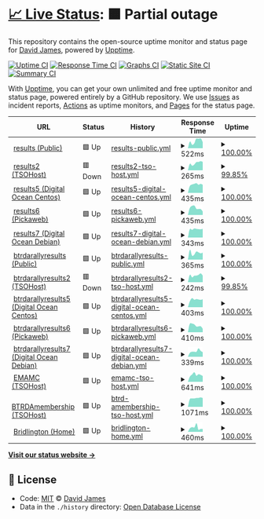 # [📈 Live Status](https://David-A-James.github.io/upptime): <!--live status--> **🟧 Partial outage**

This repository contains the open-source uptime monitor and status page for [David James](https://David-A-James.github.io/upptime), powered by [Upptime](https://github.com/upptime/upptime).

[![Uptime CI](https://github.com/koj-co/upptime/workflows/Uptime%20CI/badge.svg)](https://github.com/koj-co/upptime/actions?query=workflow%3A%22Uptime+CI%22)
[![Response Time CI](https://github.com/koj-co/upptime/workflows/Response%20Time%20CI/badge.svg)](https://github.com/koj-co/upptime/actions?query=workflow%3A%22Response+Time+CI%22)
[![Graphs CI](https://github.com/koj-co/upptime/workflows/Graphs%20CI/badge.svg)](https://github.com/koj-co/upptime/actions?query=workflow%3A%22Graphs+CI%22)
[![Static Site CI](https://github.com/koj-co/upptime/workflows/Static%20Site%20CI/badge.svg)](https://github.com/koj-co/upptime/actions?query=workflow%3A%22Static+Site+CI%22)
[![Summary CI](https://github.com/koj-co/upptime/workflows/Summary%20CI/badge.svg)](https://github.com/koj-co/upptime/actions?query=workflow%3A%22Summary+CI%22)

With [Upptime](https://upptime.js.org), you can get your own unlimited and free uptime monitor and status page, powered entirely by a GitHub repository. We use [Issues](https://github.com/David-A-James/upptime/issues) as incident reports, [Actions](https://github.com/David-A-James/upptime/actions) as uptime monitors, and [Pages](https://David-A-James.github.io/upptime) for the status page.

<!--start: status pages-->
<!-- This summary is generated by Upptime (https://github.com/upptime/upptime) -->
<!-- Do not edit this manually, your changes will be overwritten -->
<!-- prettier-ignore -->
| URL | Status | History | Response Time | Uptime |
| --- | ------ | ------- | ------------- | ------ |
| <img alt="" src="https://favicons.githubusercontent.com/results.djames.org.uk" height="13"> [results (Public)](http://results.djames.org.uk/) | 🟩 Up | [results-public.yml](https://github.com/David-A-James/upptime/commits/HEAD/history/results-public.yml) | <details><summary><img alt="Response time graph" src="./graphs/results-public/response-time-week.png" height="20"> 522ms</summary><br><a href="https://David-A-James.github.io/upptime/history/results-public"><img alt="Response time 480" src="https://img.shields.io/endpoint?url=https%3A%2F%2Fraw.githubusercontent.com%2FDavid-A-James%2Fupptime%2FHEAD%2Fapi%2Fresults-public%2Fresponse-time.json"></a><br><a href="https://David-A-James.github.io/upptime/history/results-public"><img alt="24-hour response time 612" src="https://img.shields.io/endpoint?url=https%3A%2F%2Fraw.githubusercontent.com%2FDavid-A-James%2Fupptime%2FHEAD%2Fapi%2Fresults-public%2Fresponse-time-day.json"></a><br><a href="https://David-A-James.github.io/upptime/history/results-public"><img alt="7-day response time 522" src="https://img.shields.io/endpoint?url=https%3A%2F%2Fraw.githubusercontent.com%2FDavid-A-James%2Fupptime%2FHEAD%2Fapi%2Fresults-public%2Fresponse-time-week.json"></a><br><a href="https://David-A-James.github.io/upptime/history/results-public"><img alt="30-day response time 456" src="https://img.shields.io/endpoint?url=https%3A%2F%2Fraw.githubusercontent.com%2FDavid-A-James%2Fupptime%2FHEAD%2Fapi%2Fresults-public%2Fresponse-time-month.json"></a><br><a href="https://David-A-James.github.io/upptime/history/results-public"><img alt="1-year response time 480" src="https://img.shields.io/endpoint?url=https%3A%2F%2Fraw.githubusercontent.com%2FDavid-A-James%2Fupptime%2FHEAD%2Fapi%2Fresults-public%2Fresponse-time-year.json"></a></details> | <details><summary><a href="https://David-A-James.github.io/upptime/history/results-public">100.00%</a></summary><a href="https://David-A-James.github.io/upptime/history/results-public"><img alt="All-time uptime 99.95%" src="https://img.shields.io/endpoint?url=https%3A%2F%2Fraw.githubusercontent.com%2FDavid-A-James%2Fupptime%2FHEAD%2Fapi%2Fresults-public%2Fuptime.json"></a><br><a href="https://David-A-James.github.io/upptime/history/results-public"><img alt="24-hour uptime 100.00%" src="https://img.shields.io/endpoint?url=https%3A%2F%2Fraw.githubusercontent.com%2FDavid-A-James%2Fupptime%2FHEAD%2Fapi%2Fresults-public%2Fuptime-day.json"></a><br><a href="https://David-A-James.github.io/upptime/history/results-public"><img alt="7-day uptime 100.00%" src="https://img.shields.io/endpoint?url=https%3A%2F%2Fraw.githubusercontent.com%2FDavid-A-James%2Fupptime%2FHEAD%2Fapi%2Fresults-public%2Fuptime-week.json"></a><br><a href="https://David-A-James.github.io/upptime/history/results-public"><img alt="30-day uptime 100.00%" src="https://img.shields.io/endpoint?url=https%3A%2F%2Fraw.githubusercontent.com%2FDavid-A-James%2Fupptime%2FHEAD%2Fapi%2Fresults-public%2Fuptime-month.json"></a><br><a href="https://David-A-James.github.io/upptime/history/results-public"><img alt="1-year uptime 99.95%" src="https://img.shields.io/endpoint?url=https%3A%2F%2Fraw.githubusercontent.com%2FDavid-A-James%2Fupptime%2FHEAD%2Fapi%2Fresults-public%2Fuptime-year.json"></a></details>
| <img alt="" src="https://favicons.githubusercontent.com/results2.djames.org.uk" height="13"> [results2 (TSOHost)](http://results2.djames.org.uk/) | 🟥 Down | [results2-tso-host.yml](https://github.com/David-A-James/upptime/commits/HEAD/history/results2-tso-host.yml) | <details><summary><img alt="Response time graph" src="./graphs/results2-tso-host/response-time-week.png" height="20"> 265ms</summary><br><a href="https://David-A-James.github.io/upptime/history/results2-tso-host"><img alt="Response time 278" src="https://img.shields.io/endpoint?url=https%3A%2F%2Fraw.githubusercontent.com%2FDavid-A-James%2Fupptime%2FHEAD%2Fapi%2Fresults2-tso-host%2Fresponse-time.json"></a><br><a href="https://David-A-James.github.io/upptime/history/results2-tso-host"><img alt="24-hour response time 299" src="https://img.shields.io/endpoint?url=https%3A%2F%2Fraw.githubusercontent.com%2FDavid-A-James%2Fupptime%2FHEAD%2Fapi%2Fresults2-tso-host%2Fresponse-time-day.json"></a><br><a href="https://David-A-James.github.io/upptime/history/results2-tso-host"><img alt="7-day response time 265" src="https://img.shields.io/endpoint?url=https%3A%2F%2Fraw.githubusercontent.com%2FDavid-A-James%2Fupptime%2FHEAD%2Fapi%2Fresults2-tso-host%2Fresponse-time-week.json"></a><br><a href="https://David-A-James.github.io/upptime/history/results2-tso-host"><img alt="30-day response time 264" src="https://img.shields.io/endpoint?url=https%3A%2F%2Fraw.githubusercontent.com%2FDavid-A-James%2Fupptime%2FHEAD%2Fapi%2Fresults2-tso-host%2Fresponse-time-month.json"></a><br><a href="https://David-A-James.github.io/upptime/history/results2-tso-host"><img alt="1-year response time 278" src="https://img.shields.io/endpoint?url=https%3A%2F%2Fraw.githubusercontent.com%2FDavid-A-James%2Fupptime%2FHEAD%2Fapi%2Fresults2-tso-host%2Fresponse-time-year.json"></a></details> | <details><summary><a href="https://David-A-James.github.io/upptime/history/results2-tso-host">99.85%</a></summary><a href="https://David-A-James.github.io/upptime/history/results2-tso-host"><img alt="All-time uptime 99.89%" src="https://img.shields.io/endpoint?url=https%3A%2F%2Fraw.githubusercontent.com%2FDavid-A-James%2Fupptime%2FHEAD%2Fapi%2Fresults2-tso-host%2Fuptime.json"></a><br><a href="https://David-A-James.github.io/upptime/history/results2-tso-host"><img alt="24-hour uptime 98.98%" src="https://img.shields.io/endpoint?url=https%3A%2F%2Fraw.githubusercontent.com%2FDavid-A-James%2Fupptime%2FHEAD%2Fapi%2Fresults2-tso-host%2Fuptime-day.json"></a><br><a href="https://David-A-James.github.io/upptime/history/results2-tso-host"><img alt="7-day uptime 99.85%" src="https://img.shields.io/endpoint?url=https%3A%2F%2Fraw.githubusercontent.com%2FDavid-A-James%2Fupptime%2FHEAD%2Fapi%2Fresults2-tso-host%2Fuptime-week.json"></a><br><a href="https://David-A-James.github.io/upptime/history/results2-tso-host"><img alt="30-day uptime 99.97%" src="https://img.shields.io/endpoint?url=https%3A%2F%2Fraw.githubusercontent.com%2FDavid-A-James%2Fupptime%2FHEAD%2Fapi%2Fresults2-tso-host%2Fuptime-month.json"></a><br><a href="https://David-A-James.github.io/upptime/history/results2-tso-host"><img alt="1-year uptime 99.89%" src="https://img.shields.io/endpoint?url=https%3A%2F%2Fraw.githubusercontent.com%2FDavid-A-James%2Fupptime%2FHEAD%2Fapi%2Fresults2-tso-host%2Fuptime-year.json"></a></details>
| <img alt="" src="https://favicons.githubusercontent.com/results5.djames.org.uk" height="13"> [results5 (Digital Ocean Centos)](https://results5.djames.org.uk/) | 🟩 Up | [results5-digital-ocean-centos.yml](https://github.com/David-A-James/upptime/commits/HEAD/history/results5-digital-ocean-centos.yml) | <details><summary><img alt="Response time graph" src="./graphs/results5-digital-ocean-centos/response-time-week.png" height="20"> 435ms</summary><br><a href="https://David-A-James.github.io/upptime/history/results5-digital-ocean-centos"><img alt="Response time 452" src="https://img.shields.io/endpoint?url=https%3A%2F%2Fraw.githubusercontent.com%2FDavid-A-James%2Fupptime%2FHEAD%2Fapi%2Fresults5-digital-ocean-centos%2Fresponse-time.json"></a><br><a href="https://David-A-James.github.io/upptime/history/results5-digital-ocean-centos"><img alt="24-hour response time 415" src="https://img.shields.io/endpoint?url=https%3A%2F%2Fraw.githubusercontent.com%2FDavid-A-James%2Fupptime%2FHEAD%2Fapi%2Fresults5-digital-ocean-centos%2Fresponse-time-day.json"></a><br><a href="https://David-A-James.github.io/upptime/history/results5-digital-ocean-centos"><img alt="7-day response time 435" src="https://img.shields.io/endpoint?url=https%3A%2F%2Fraw.githubusercontent.com%2FDavid-A-James%2Fupptime%2FHEAD%2Fapi%2Fresults5-digital-ocean-centos%2Fresponse-time-week.json"></a><br><a href="https://David-A-James.github.io/upptime/history/results5-digital-ocean-centos"><img alt="30-day response time 437" src="https://img.shields.io/endpoint?url=https%3A%2F%2Fraw.githubusercontent.com%2FDavid-A-James%2Fupptime%2FHEAD%2Fapi%2Fresults5-digital-ocean-centos%2Fresponse-time-month.json"></a><br><a href="https://David-A-James.github.io/upptime/history/results5-digital-ocean-centos"><img alt="1-year response time 452" src="https://img.shields.io/endpoint?url=https%3A%2F%2Fraw.githubusercontent.com%2FDavid-A-James%2Fupptime%2FHEAD%2Fapi%2Fresults5-digital-ocean-centos%2Fresponse-time-year.json"></a></details> | <details><summary><a href="https://David-A-James.github.io/upptime/history/results5-digital-ocean-centos">100.00%</a></summary><a href="https://David-A-James.github.io/upptime/history/results5-digital-ocean-centos"><img alt="All-time uptime 100.00%" src="https://img.shields.io/endpoint?url=https%3A%2F%2Fraw.githubusercontent.com%2FDavid-A-James%2Fupptime%2FHEAD%2Fapi%2Fresults5-digital-ocean-centos%2Fuptime.json"></a><br><a href="https://David-A-James.github.io/upptime/history/results5-digital-ocean-centos"><img alt="24-hour uptime 100.00%" src="https://img.shields.io/endpoint?url=https%3A%2F%2Fraw.githubusercontent.com%2FDavid-A-James%2Fupptime%2FHEAD%2Fapi%2Fresults5-digital-ocean-centos%2Fuptime-day.json"></a><br><a href="https://David-A-James.github.io/upptime/history/results5-digital-ocean-centos"><img alt="7-day uptime 100.00%" src="https://img.shields.io/endpoint?url=https%3A%2F%2Fraw.githubusercontent.com%2FDavid-A-James%2Fupptime%2FHEAD%2Fapi%2Fresults5-digital-ocean-centos%2Fuptime-week.json"></a><br><a href="https://David-A-James.github.io/upptime/history/results5-digital-ocean-centos"><img alt="30-day uptime 100.00%" src="https://img.shields.io/endpoint?url=https%3A%2F%2Fraw.githubusercontent.com%2FDavid-A-James%2Fupptime%2FHEAD%2Fapi%2Fresults5-digital-ocean-centos%2Fuptime-month.json"></a><br><a href="https://David-A-James.github.io/upptime/history/results5-digital-ocean-centos"><img alt="1-year uptime 100.00%" src="https://img.shields.io/endpoint?url=https%3A%2F%2Fraw.githubusercontent.com%2FDavid-A-James%2Fupptime%2FHEAD%2Fapi%2Fresults5-digital-ocean-centos%2Fuptime-year.json"></a></details>
| <img alt="" src="https://favicons.githubusercontent.com/results6.djames.org.uk" height="13"> [results6 (Pickaweb)](https://results6.djames.org.uk/) | 🟩 Up | [results6-pickaweb.yml](https://github.com/David-A-James/upptime/commits/HEAD/history/results6-pickaweb.yml) | <details><summary><img alt="Response time graph" src="./graphs/results6-pickaweb/response-time-week.png" height="20"> 435ms</summary><br><a href="https://David-A-James.github.io/upptime/history/results6-pickaweb"><img alt="Response time 461" src="https://img.shields.io/endpoint?url=https%3A%2F%2Fraw.githubusercontent.com%2FDavid-A-James%2Fupptime%2FHEAD%2Fapi%2Fresults6-pickaweb%2Fresponse-time.json"></a><br><a href="https://David-A-James.github.io/upptime/history/results6-pickaweb"><img alt="24-hour response time 258" src="https://img.shields.io/endpoint?url=https%3A%2F%2Fraw.githubusercontent.com%2FDavid-A-James%2Fupptime%2FHEAD%2Fapi%2Fresults6-pickaweb%2Fresponse-time-day.json"></a><br><a href="https://David-A-James.github.io/upptime/history/results6-pickaweb"><img alt="7-day response time 435" src="https://img.shields.io/endpoint?url=https%3A%2F%2Fraw.githubusercontent.com%2FDavid-A-James%2Fupptime%2FHEAD%2Fapi%2Fresults6-pickaweb%2Fresponse-time-week.json"></a><br><a href="https://David-A-James.github.io/upptime/history/results6-pickaweb"><img alt="30-day response time 544" src="https://img.shields.io/endpoint?url=https%3A%2F%2Fraw.githubusercontent.com%2FDavid-A-James%2Fupptime%2FHEAD%2Fapi%2Fresults6-pickaweb%2Fresponse-time-month.json"></a><br><a href="https://David-A-James.github.io/upptime/history/results6-pickaweb"><img alt="1-year response time 461" src="https://img.shields.io/endpoint?url=https%3A%2F%2Fraw.githubusercontent.com%2FDavid-A-James%2Fupptime%2FHEAD%2Fapi%2Fresults6-pickaweb%2Fresponse-time-year.json"></a></details> | <details><summary><a href="https://David-A-James.github.io/upptime/history/results6-pickaweb">100.00%</a></summary><a href="https://David-A-James.github.io/upptime/history/results6-pickaweb"><img alt="All-time uptime 99.94%" src="https://img.shields.io/endpoint?url=https%3A%2F%2Fraw.githubusercontent.com%2FDavid-A-James%2Fupptime%2FHEAD%2Fapi%2Fresults6-pickaweb%2Fuptime.json"></a><br><a href="https://David-A-James.github.io/upptime/history/results6-pickaweb"><img alt="24-hour uptime 100.00%" src="https://img.shields.io/endpoint?url=https%3A%2F%2Fraw.githubusercontent.com%2FDavid-A-James%2Fupptime%2FHEAD%2Fapi%2Fresults6-pickaweb%2Fuptime-day.json"></a><br><a href="https://David-A-James.github.io/upptime/history/results6-pickaweb"><img alt="7-day uptime 100.00%" src="https://img.shields.io/endpoint?url=https%3A%2F%2Fraw.githubusercontent.com%2FDavid-A-James%2Fupptime%2FHEAD%2Fapi%2Fresults6-pickaweb%2Fuptime-week.json"></a><br><a href="https://David-A-James.github.io/upptime/history/results6-pickaweb"><img alt="30-day uptime 100.00%" src="https://img.shields.io/endpoint?url=https%3A%2F%2Fraw.githubusercontent.com%2FDavid-A-James%2Fupptime%2FHEAD%2Fapi%2Fresults6-pickaweb%2Fuptime-month.json"></a><br><a href="https://David-A-James.github.io/upptime/history/results6-pickaweb"><img alt="1-year uptime 99.94%" src="https://img.shields.io/endpoint?url=https%3A%2F%2Fraw.githubusercontent.com%2FDavid-A-James%2Fupptime%2FHEAD%2Fapi%2Fresults6-pickaweb%2Fuptime-year.json"></a></details>
| <img alt="" src="https://favicons.githubusercontent.com/results7.djames.org.uk" height="13"> [results7 (Digital Ocean Debian)](https://results7.djames.org.uk/) | 🟩 Up | [results7-digital-ocean-debian.yml](https://github.com/David-A-James/upptime/commits/HEAD/history/results7-digital-ocean-debian.yml) | <details><summary><img alt="Response time graph" src="./graphs/results7-digital-ocean-debian/response-time-week.png" height="20"> 343ms</summary><br><a href="https://David-A-James.github.io/upptime/history/results7-digital-ocean-debian"><img alt="Response time 353" src="https://img.shields.io/endpoint?url=https%3A%2F%2Fraw.githubusercontent.com%2FDavid-A-James%2Fupptime%2FHEAD%2Fapi%2Fresults7-digital-ocean-debian%2Fresponse-time.json"></a><br><a href="https://David-A-James.github.io/upptime/history/results7-digital-ocean-debian"><img alt="24-hour response time 371" src="https://img.shields.io/endpoint?url=https%3A%2F%2Fraw.githubusercontent.com%2FDavid-A-James%2Fupptime%2FHEAD%2Fapi%2Fresults7-digital-ocean-debian%2Fresponse-time-day.json"></a><br><a href="https://David-A-James.github.io/upptime/history/results7-digital-ocean-debian"><img alt="7-day response time 343" src="https://img.shields.io/endpoint?url=https%3A%2F%2Fraw.githubusercontent.com%2FDavid-A-James%2Fupptime%2FHEAD%2Fapi%2Fresults7-digital-ocean-debian%2Fresponse-time-week.json"></a><br><a href="https://David-A-James.github.io/upptime/history/results7-digital-ocean-debian"><img alt="30-day response time 341" src="https://img.shields.io/endpoint?url=https%3A%2F%2Fraw.githubusercontent.com%2FDavid-A-James%2Fupptime%2FHEAD%2Fapi%2Fresults7-digital-ocean-debian%2Fresponse-time-month.json"></a><br><a href="https://David-A-James.github.io/upptime/history/results7-digital-ocean-debian"><img alt="1-year response time 353" src="https://img.shields.io/endpoint?url=https%3A%2F%2Fraw.githubusercontent.com%2FDavid-A-James%2Fupptime%2FHEAD%2Fapi%2Fresults7-digital-ocean-debian%2Fresponse-time-year.json"></a></details> | <details><summary><a href="https://David-A-James.github.io/upptime/history/results7-digital-ocean-debian">100.00%</a></summary><a href="https://David-A-James.github.io/upptime/history/results7-digital-ocean-debian"><img alt="All-time uptime 100.00%" src="https://img.shields.io/endpoint?url=https%3A%2F%2Fraw.githubusercontent.com%2FDavid-A-James%2Fupptime%2FHEAD%2Fapi%2Fresults7-digital-ocean-debian%2Fuptime.json"></a><br><a href="https://David-A-James.github.io/upptime/history/results7-digital-ocean-debian"><img alt="24-hour uptime 100.00%" src="https://img.shields.io/endpoint?url=https%3A%2F%2Fraw.githubusercontent.com%2FDavid-A-James%2Fupptime%2FHEAD%2Fapi%2Fresults7-digital-ocean-debian%2Fuptime-day.json"></a><br><a href="https://David-A-James.github.io/upptime/history/results7-digital-ocean-debian"><img alt="7-day uptime 100.00%" src="https://img.shields.io/endpoint?url=https%3A%2F%2Fraw.githubusercontent.com%2FDavid-A-James%2Fupptime%2FHEAD%2Fapi%2Fresults7-digital-ocean-debian%2Fuptime-week.json"></a><br><a href="https://David-A-James.github.io/upptime/history/results7-digital-ocean-debian"><img alt="30-day uptime 100.00%" src="https://img.shields.io/endpoint?url=https%3A%2F%2Fraw.githubusercontent.com%2FDavid-A-James%2Fupptime%2FHEAD%2Fapi%2Fresults7-digital-ocean-debian%2Fuptime-month.json"></a><br><a href="https://David-A-James.github.io/upptime/history/results7-digital-ocean-debian"><img alt="1-year uptime 100.00%" src="https://img.shields.io/endpoint?url=https%3A%2F%2Fraw.githubusercontent.com%2FDavid-A-James%2Fupptime%2FHEAD%2Fapi%2Fresults7-digital-ocean-debian%2Fuptime-year.json"></a></details>
| <img alt="" src="https://favicons.githubusercontent.com/results.btrdarallyresults.co.uk" height="13"> [btrdarallyresults (Public)](http://results.btrdarallyresults.co.uk/) | 🟩 Up | [btrdarallyresults-public.yml](https://github.com/David-A-James/upptime/commits/HEAD/history/btrdarallyresults-public.yml) | <details><summary><img alt="Response time graph" src="./graphs/btrdarallyresults-public/response-time-week.png" height="20"> 365ms</summary><br><a href="https://David-A-James.github.io/upptime/history/btrdarallyresults-public"><img alt="Response time 410" src="https://img.shields.io/endpoint?url=https%3A%2F%2Fraw.githubusercontent.com%2FDavid-A-James%2Fupptime%2FHEAD%2Fapi%2Fbtrdarallyresults-public%2Fresponse-time.json"></a><br><a href="https://David-A-James.github.io/upptime/history/btrdarallyresults-public"><img alt="24-hour response time 327" src="https://img.shields.io/endpoint?url=https%3A%2F%2Fraw.githubusercontent.com%2FDavid-A-James%2Fupptime%2FHEAD%2Fapi%2Fbtrdarallyresults-public%2Fresponse-time-day.json"></a><br><a href="https://David-A-James.github.io/upptime/history/btrdarallyresults-public"><img alt="7-day response time 365" src="https://img.shields.io/endpoint?url=https%3A%2F%2Fraw.githubusercontent.com%2FDavid-A-James%2Fupptime%2FHEAD%2Fapi%2Fbtrdarallyresults-public%2Fresponse-time-week.json"></a><br><a href="https://David-A-James.github.io/upptime/history/btrdarallyresults-public"><img alt="30-day response time 406" src="https://img.shields.io/endpoint?url=https%3A%2F%2Fraw.githubusercontent.com%2FDavid-A-James%2Fupptime%2FHEAD%2Fapi%2Fbtrdarallyresults-public%2Fresponse-time-month.json"></a><br><a href="https://David-A-James.github.io/upptime/history/btrdarallyresults-public"><img alt="1-year response time 410" src="https://img.shields.io/endpoint?url=https%3A%2F%2Fraw.githubusercontent.com%2FDavid-A-James%2Fupptime%2FHEAD%2Fapi%2Fbtrdarallyresults-public%2Fresponse-time-year.json"></a></details> | <details><summary><a href="https://David-A-James.github.io/upptime/history/btrdarallyresults-public">100.00%</a></summary><a href="https://David-A-James.github.io/upptime/history/btrdarallyresults-public"><img alt="All-time uptime 99.88%" src="https://img.shields.io/endpoint?url=https%3A%2F%2Fraw.githubusercontent.com%2FDavid-A-James%2Fupptime%2FHEAD%2Fapi%2Fbtrdarallyresults-public%2Fuptime.json"></a><br><a href="https://David-A-James.github.io/upptime/history/btrdarallyresults-public"><img alt="24-hour uptime 100.00%" src="https://img.shields.io/endpoint?url=https%3A%2F%2Fraw.githubusercontent.com%2FDavid-A-James%2Fupptime%2FHEAD%2Fapi%2Fbtrdarallyresults-public%2Fuptime-day.json"></a><br><a href="https://David-A-James.github.io/upptime/history/btrdarallyresults-public"><img alt="7-day uptime 100.00%" src="https://img.shields.io/endpoint?url=https%3A%2F%2Fraw.githubusercontent.com%2FDavid-A-James%2Fupptime%2FHEAD%2Fapi%2Fbtrdarallyresults-public%2Fuptime-week.json"></a><br><a href="https://David-A-James.github.io/upptime/history/btrdarallyresults-public"><img alt="30-day uptime 99.95%" src="https://img.shields.io/endpoint?url=https%3A%2F%2Fraw.githubusercontent.com%2FDavid-A-James%2Fupptime%2FHEAD%2Fapi%2Fbtrdarallyresults-public%2Fuptime-month.json"></a><br><a href="https://David-A-James.github.io/upptime/history/btrdarallyresults-public"><img alt="1-year uptime 99.88%" src="https://img.shields.io/endpoint?url=https%3A%2F%2Fraw.githubusercontent.com%2FDavid-A-James%2Fupptime%2FHEAD%2Fapi%2Fbtrdarallyresults-public%2Fuptime-year.json"></a></details>
| <img alt="" src="https://favicons.githubusercontent.com/results2.btrdarallyresults.co.uk" height="13"> [btrdarallyresults2 (TSOHost)](http://results2.btrdarallyresults.co.uk/) | 🟥 Down | [btrdarallyresults2-tso-host.yml](https://github.com/David-A-James/upptime/commits/HEAD/history/btrdarallyresults2-tso-host.yml) | <details><summary><img alt="Response time graph" src="./graphs/btrdarallyresults2-tso-host/response-time-week.png" height="20"> 242ms</summary><br><a href="https://David-A-James.github.io/upptime/history/btrdarallyresults2-tso-host"><img alt="Response time 264" src="https://img.shields.io/endpoint?url=https%3A%2F%2Fraw.githubusercontent.com%2FDavid-A-James%2Fupptime%2FHEAD%2Fapi%2Fbtrdarallyresults2-tso-host%2Fresponse-time.json"></a><br><a href="https://David-A-James.github.io/upptime/history/btrdarallyresults2-tso-host"><img alt="24-hour response time 276" src="https://img.shields.io/endpoint?url=https%3A%2F%2Fraw.githubusercontent.com%2FDavid-A-James%2Fupptime%2FHEAD%2Fapi%2Fbtrdarallyresults2-tso-host%2Fresponse-time-day.json"></a><br><a href="https://David-A-James.github.io/upptime/history/btrdarallyresults2-tso-host"><img alt="7-day response time 242" src="https://img.shields.io/endpoint?url=https%3A%2F%2Fraw.githubusercontent.com%2FDavid-A-James%2Fupptime%2FHEAD%2Fapi%2Fbtrdarallyresults2-tso-host%2Fresponse-time-week.json"></a><br><a href="https://David-A-James.github.io/upptime/history/btrdarallyresults2-tso-host"><img alt="30-day response time 248" src="https://img.shields.io/endpoint?url=https%3A%2F%2Fraw.githubusercontent.com%2FDavid-A-James%2Fupptime%2FHEAD%2Fapi%2Fbtrdarallyresults2-tso-host%2Fresponse-time-month.json"></a><br><a href="https://David-A-James.github.io/upptime/history/btrdarallyresults2-tso-host"><img alt="1-year response time 264" src="https://img.shields.io/endpoint?url=https%3A%2F%2Fraw.githubusercontent.com%2FDavid-A-James%2Fupptime%2FHEAD%2Fapi%2Fbtrdarallyresults2-tso-host%2Fresponse-time-year.json"></a></details> | <details><summary><a href="https://David-A-James.github.io/upptime/history/btrdarallyresults2-tso-host">99.85%</a></summary><a href="https://David-A-James.github.io/upptime/history/btrdarallyresults2-tso-host"><img alt="All-time uptime 99.89%" src="https://img.shields.io/endpoint?url=https%3A%2F%2Fraw.githubusercontent.com%2FDavid-A-James%2Fupptime%2FHEAD%2Fapi%2Fbtrdarallyresults2-tso-host%2Fuptime.json"></a><br><a href="https://David-A-James.github.io/upptime/history/btrdarallyresults2-tso-host"><img alt="24-hour uptime 98.98%" src="https://img.shields.io/endpoint?url=https%3A%2F%2Fraw.githubusercontent.com%2FDavid-A-James%2Fupptime%2FHEAD%2Fapi%2Fbtrdarallyresults2-tso-host%2Fuptime-day.json"></a><br><a href="https://David-A-James.github.io/upptime/history/btrdarallyresults2-tso-host"><img alt="7-day uptime 99.85%" src="https://img.shields.io/endpoint?url=https%3A%2F%2Fraw.githubusercontent.com%2FDavid-A-James%2Fupptime%2FHEAD%2Fapi%2Fbtrdarallyresults2-tso-host%2Fuptime-week.json"></a><br><a href="https://David-A-James.github.io/upptime/history/btrdarallyresults2-tso-host"><img alt="30-day uptime 99.97%" src="https://img.shields.io/endpoint?url=https%3A%2F%2Fraw.githubusercontent.com%2FDavid-A-James%2Fupptime%2FHEAD%2Fapi%2Fbtrdarallyresults2-tso-host%2Fuptime-month.json"></a><br><a href="https://David-A-James.github.io/upptime/history/btrdarallyresults2-tso-host"><img alt="1-year uptime 99.89%" src="https://img.shields.io/endpoint?url=https%3A%2F%2Fraw.githubusercontent.com%2FDavid-A-James%2Fupptime%2FHEAD%2Fapi%2Fbtrdarallyresults2-tso-host%2Fuptime-year.json"></a></details>
| <img alt="" src="https://favicons.githubusercontent.com/results5.btrdarallyresults.co.uk" height="13"> [btrdarallyresults5 (Digital Ocean Centos)](https://results5.btrdarallyresults.co.uk/) | 🟩 Up | [btrdarallyresults5-digital-ocean-centos.yml](https://github.com/David-A-James/upptime/commits/HEAD/history/btrdarallyresults5-digital-ocean-centos.yml) | <details><summary><img alt="Response time graph" src="./graphs/btrdarallyresults5-digital-ocean-centos/response-time-week.png" height="20"> 403ms</summary><br><a href="https://David-A-James.github.io/upptime/history/btrdarallyresults5-digital-ocean-centos"><img alt="Response time 430" src="https://img.shields.io/endpoint?url=https%3A%2F%2Fraw.githubusercontent.com%2FDavid-A-James%2Fupptime%2FHEAD%2Fapi%2Fbtrdarallyresults5-digital-ocean-centos%2Fresponse-time.json"></a><br><a href="https://David-A-James.github.io/upptime/history/btrdarallyresults5-digital-ocean-centos"><img alt="24-hour response time 424" src="https://img.shields.io/endpoint?url=https%3A%2F%2Fraw.githubusercontent.com%2FDavid-A-James%2Fupptime%2FHEAD%2Fapi%2Fbtrdarallyresults5-digital-ocean-centos%2Fresponse-time-day.json"></a><br><a href="https://David-A-James.github.io/upptime/history/btrdarallyresults5-digital-ocean-centos"><img alt="7-day response time 403" src="https://img.shields.io/endpoint?url=https%3A%2F%2Fraw.githubusercontent.com%2FDavid-A-James%2Fupptime%2FHEAD%2Fapi%2Fbtrdarallyresults5-digital-ocean-centos%2Fresponse-time-week.json"></a><br><a href="https://David-A-James.github.io/upptime/history/btrdarallyresults5-digital-ocean-centos"><img alt="30-day response time 399" src="https://img.shields.io/endpoint?url=https%3A%2F%2Fraw.githubusercontent.com%2FDavid-A-James%2Fupptime%2FHEAD%2Fapi%2Fbtrdarallyresults5-digital-ocean-centos%2Fresponse-time-month.json"></a><br><a href="https://David-A-James.github.io/upptime/history/btrdarallyresults5-digital-ocean-centos"><img alt="1-year response time 430" src="https://img.shields.io/endpoint?url=https%3A%2F%2Fraw.githubusercontent.com%2FDavid-A-James%2Fupptime%2FHEAD%2Fapi%2Fbtrdarallyresults5-digital-ocean-centos%2Fresponse-time-year.json"></a></details> | <details><summary><a href="https://David-A-James.github.io/upptime/history/btrdarallyresults5-digital-ocean-centos">100.00%</a></summary><a href="https://David-A-James.github.io/upptime/history/btrdarallyresults5-digital-ocean-centos"><img alt="All-time uptime 100.00%" src="https://img.shields.io/endpoint?url=https%3A%2F%2Fraw.githubusercontent.com%2FDavid-A-James%2Fupptime%2FHEAD%2Fapi%2Fbtrdarallyresults5-digital-ocean-centos%2Fuptime.json"></a><br><a href="https://David-A-James.github.io/upptime/history/btrdarallyresults5-digital-ocean-centos"><img alt="24-hour uptime 100.00%" src="https://img.shields.io/endpoint?url=https%3A%2F%2Fraw.githubusercontent.com%2FDavid-A-James%2Fupptime%2FHEAD%2Fapi%2Fbtrdarallyresults5-digital-ocean-centos%2Fuptime-day.json"></a><br><a href="https://David-A-James.github.io/upptime/history/btrdarallyresults5-digital-ocean-centos"><img alt="7-day uptime 100.00%" src="https://img.shields.io/endpoint?url=https%3A%2F%2Fraw.githubusercontent.com%2FDavid-A-James%2Fupptime%2FHEAD%2Fapi%2Fbtrdarallyresults5-digital-ocean-centos%2Fuptime-week.json"></a><br><a href="https://David-A-James.github.io/upptime/history/btrdarallyresults5-digital-ocean-centos"><img alt="30-day uptime 100.00%" src="https://img.shields.io/endpoint?url=https%3A%2F%2Fraw.githubusercontent.com%2FDavid-A-James%2Fupptime%2FHEAD%2Fapi%2Fbtrdarallyresults5-digital-ocean-centos%2Fuptime-month.json"></a><br><a href="https://David-A-James.github.io/upptime/history/btrdarallyresults5-digital-ocean-centos"><img alt="1-year uptime 100.00%" src="https://img.shields.io/endpoint?url=https%3A%2F%2Fraw.githubusercontent.com%2FDavid-A-James%2Fupptime%2FHEAD%2Fapi%2Fbtrdarallyresults5-digital-ocean-centos%2Fuptime-year.json"></a></details>
| <img alt="" src="https://favicons.githubusercontent.com/results6.btrdarallyresults.co.uk" height="13"> [btrdarallyresults6 (Pickaweb)](https://results6.btrdarallyresults.co.uk/) | 🟩 Up | [btrdarallyresults6-pickaweb.yml](https://github.com/David-A-James/upptime/commits/HEAD/history/btrdarallyresults6-pickaweb.yml) | <details><summary><img alt="Response time graph" src="./graphs/btrdarallyresults6-pickaweb/response-time-week.png" height="20"> 410ms</summary><br><a href="https://David-A-James.github.io/upptime/history/btrdarallyresults6-pickaweb"><img alt="Response time 374" src="https://img.shields.io/endpoint?url=https%3A%2F%2Fraw.githubusercontent.com%2FDavid-A-James%2Fupptime%2FHEAD%2Fapi%2Fbtrdarallyresults6-pickaweb%2Fresponse-time.json"></a><br><a href="https://David-A-James.github.io/upptime/history/btrdarallyresults6-pickaweb"><img alt="24-hour response time 249" src="https://img.shields.io/endpoint?url=https%3A%2F%2Fraw.githubusercontent.com%2FDavid-A-James%2Fupptime%2FHEAD%2Fapi%2Fbtrdarallyresults6-pickaweb%2Fresponse-time-day.json"></a><br><a href="https://David-A-James.github.io/upptime/history/btrdarallyresults6-pickaweb"><img alt="7-day response time 410" src="https://img.shields.io/endpoint?url=https%3A%2F%2Fraw.githubusercontent.com%2FDavid-A-James%2Fupptime%2FHEAD%2Fapi%2Fbtrdarallyresults6-pickaweb%2Fresponse-time-week.json"></a><br><a href="https://David-A-James.github.io/upptime/history/btrdarallyresults6-pickaweb"><img alt="30-day response time 437" src="https://img.shields.io/endpoint?url=https%3A%2F%2Fraw.githubusercontent.com%2FDavid-A-James%2Fupptime%2FHEAD%2Fapi%2Fbtrdarallyresults6-pickaweb%2Fresponse-time-month.json"></a><br><a href="https://David-A-James.github.io/upptime/history/btrdarallyresults6-pickaweb"><img alt="1-year response time 374" src="https://img.shields.io/endpoint?url=https%3A%2F%2Fraw.githubusercontent.com%2FDavid-A-James%2Fupptime%2FHEAD%2Fapi%2Fbtrdarallyresults6-pickaweb%2Fresponse-time-year.json"></a></details> | <details><summary><a href="https://David-A-James.github.io/upptime/history/btrdarallyresults6-pickaweb">100.00%</a></summary><a href="https://David-A-James.github.io/upptime/history/btrdarallyresults6-pickaweb"><img alt="All-time uptime 100.00%" src="https://img.shields.io/endpoint?url=https%3A%2F%2Fraw.githubusercontent.com%2FDavid-A-James%2Fupptime%2FHEAD%2Fapi%2Fbtrdarallyresults6-pickaweb%2Fuptime.json"></a><br><a href="https://David-A-James.github.io/upptime/history/btrdarallyresults6-pickaweb"><img alt="24-hour uptime 100.00%" src="https://img.shields.io/endpoint?url=https%3A%2F%2Fraw.githubusercontent.com%2FDavid-A-James%2Fupptime%2FHEAD%2Fapi%2Fbtrdarallyresults6-pickaweb%2Fuptime-day.json"></a><br><a href="https://David-A-James.github.io/upptime/history/btrdarallyresults6-pickaweb"><img alt="7-day uptime 100.00%" src="https://img.shields.io/endpoint?url=https%3A%2F%2Fraw.githubusercontent.com%2FDavid-A-James%2Fupptime%2FHEAD%2Fapi%2Fbtrdarallyresults6-pickaweb%2Fuptime-week.json"></a><br><a href="https://David-A-James.github.io/upptime/history/btrdarallyresults6-pickaweb"><img alt="30-day uptime 100.00%" src="https://img.shields.io/endpoint?url=https%3A%2F%2Fraw.githubusercontent.com%2FDavid-A-James%2Fupptime%2FHEAD%2Fapi%2Fbtrdarallyresults6-pickaweb%2Fuptime-month.json"></a><br><a href="https://David-A-James.github.io/upptime/history/btrdarallyresults6-pickaweb"><img alt="1-year uptime 100.00%" src="https://img.shields.io/endpoint?url=https%3A%2F%2Fraw.githubusercontent.com%2FDavid-A-James%2Fupptime%2FHEAD%2Fapi%2Fbtrdarallyresults6-pickaweb%2Fuptime-year.json"></a></details>
| <img alt="" src="https://favicons.githubusercontent.com/results7.btrdarallyresults.co.uk" height="13"> [btrdarallyresults7 (Digital Ocean Debian)](https://results7.btrdarallyresults.co.uk/) | 🟩 Up | [btrdarallyresults7-digital-ocean-debian.yml](https://github.com/David-A-James/upptime/commits/HEAD/history/btrdarallyresults7-digital-ocean-debian.yml) | <details><summary><img alt="Response time graph" src="./graphs/btrdarallyresults7-digital-ocean-debian/response-time-week.png" height="20"> 339ms</summary><br><a href="https://David-A-James.github.io/upptime/history/btrdarallyresults7-digital-ocean-debian"><img alt="Response time 336" src="https://img.shields.io/endpoint?url=https%3A%2F%2Fraw.githubusercontent.com%2FDavid-A-James%2Fupptime%2FHEAD%2Fapi%2Fbtrdarallyresults7-digital-ocean-debian%2Fresponse-time.json"></a><br><a href="https://David-A-James.github.io/upptime/history/btrdarallyresults7-digital-ocean-debian"><img alt="24-hour response time 338" src="https://img.shields.io/endpoint?url=https%3A%2F%2Fraw.githubusercontent.com%2FDavid-A-James%2Fupptime%2FHEAD%2Fapi%2Fbtrdarallyresults7-digital-ocean-debian%2Fresponse-time-day.json"></a><br><a href="https://David-A-James.github.io/upptime/history/btrdarallyresults7-digital-ocean-debian"><img alt="7-day response time 339" src="https://img.shields.io/endpoint?url=https%3A%2F%2Fraw.githubusercontent.com%2FDavid-A-James%2Fupptime%2FHEAD%2Fapi%2Fbtrdarallyresults7-digital-ocean-debian%2Fresponse-time-week.json"></a><br><a href="https://David-A-James.github.io/upptime/history/btrdarallyresults7-digital-ocean-debian"><img alt="30-day response time 313" src="https://img.shields.io/endpoint?url=https%3A%2F%2Fraw.githubusercontent.com%2FDavid-A-James%2Fupptime%2FHEAD%2Fapi%2Fbtrdarallyresults7-digital-ocean-debian%2Fresponse-time-month.json"></a><br><a href="https://David-A-James.github.io/upptime/history/btrdarallyresults7-digital-ocean-debian"><img alt="1-year response time 336" src="https://img.shields.io/endpoint?url=https%3A%2F%2Fraw.githubusercontent.com%2FDavid-A-James%2Fupptime%2FHEAD%2Fapi%2Fbtrdarallyresults7-digital-ocean-debian%2Fresponse-time-year.json"></a></details> | <details><summary><a href="https://David-A-James.github.io/upptime/history/btrdarallyresults7-digital-ocean-debian">100.00%</a></summary><a href="https://David-A-James.github.io/upptime/history/btrdarallyresults7-digital-ocean-debian"><img alt="All-time uptime 100.00%" src="https://img.shields.io/endpoint?url=https%3A%2F%2Fraw.githubusercontent.com%2FDavid-A-James%2Fupptime%2FHEAD%2Fapi%2Fbtrdarallyresults7-digital-ocean-debian%2Fuptime.json"></a><br><a href="https://David-A-James.github.io/upptime/history/btrdarallyresults7-digital-ocean-debian"><img alt="24-hour uptime 100.00%" src="https://img.shields.io/endpoint?url=https%3A%2F%2Fraw.githubusercontent.com%2FDavid-A-James%2Fupptime%2FHEAD%2Fapi%2Fbtrdarallyresults7-digital-ocean-debian%2Fuptime-day.json"></a><br><a href="https://David-A-James.github.io/upptime/history/btrdarallyresults7-digital-ocean-debian"><img alt="7-day uptime 100.00%" src="https://img.shields.io/endpoint?url=https%3A%2F%2Fraw.githubusercontent.com%2FDavid-A-James%2Fupptime%2FHEAD%2Fapi%2Fbtrdarallyresults7-digital-ocean-debian%2Fuptime-week.json"></a><br><a href="https://David-A-James.github.io/upptime/history/btrdarallyresults7-digital-ocean-debian"><img alt="30-day uptime 100.00%" src="https://img.shields.io/endpoint?url=https%3A%2F%2Fraw.githubusercontent.com%2FDavid-A-James%2Fupptime%2FHEAD%2Fapi%2Fbtrdarallyresults7-digital-ocean-debian%2Fuptime-month.json"></a><br><a href="https://David-A-James.github.io/upptime/history/btrdarallyresults7-digital-ocean-debian"><img alt="1-year uptime 100.00%" src="https://img.shields.io/endpoint?url=https%3A%2F%2Fraw.githubusercontent.com%2FDavid-A-James%2Fupptime%2FHEAD%2Fapi%2Fbtrdarallyresults7-digital-ocean-debian%2Fuptime-year.json"></a></details>
| <img alt="" src="https://favicons.githubusercontent.com/emamc.org.uk" height="13"> [EMAMC (TSOHost)](https://emamc.org.uk/) | 🟩 Up | [emamc-tso-host.yml](https://github.com/David-A-James/upptime/commits/HEAD/history/emamc-tso-host.yml) | <details><summary><img alt="Response time graph" src="./graphs/emamc-tso-host/response-time-week.png" height="20"> 641ms</summary><br><a href="https://David-A-James.github.io/upptime/history/emamc-tso-host"><img alt="Response time 655" src="https://img.shields.io/endpoint?url=https%3A%2F%2Fraw.githubusercontent.com%2FDavid-A-James%2Fupptime%2FHEAD%2Fapi%2Femamc-tso-host%2Fresponse-time.json"></a><br><a href="https://David-A-James.github.io/upptime/history/emamc-tso-host"><img alt="24-hour response time 587" src="https://img.shields.io/endpoint?url=https%3A%2F%2Fraw.githubusercontent.com%2FDavid-A-James%2Fupptime%2FHEAD%2Fapi%2Femamc-tso-host%2Fresponse-time-day.json"></a><br><a href="https://David-A-James.github.io/upptime/history/emamc-tso-host"><img alt="7-day response time 641" src="https://img.shields.io/endpoint?url=https%3A%2F%2Fraw.githubusercontent.com%2FDavid-A-James%2Fupptime%2FHEAD%2Fapi%2Femamc-tso-host%2Fresponse-time-week.json"></a><br><a href="https://David-A-James.github.io/upptime/history/emamc-tso-host"><img alt="30-day response time 625" src="https://img.shields.io/endpoint?url=https%3A%2F%2Fraw.githubusercontent.com%2FDavid-A-James%2Fupptime%2FHEAD%2Fapi%2Femamc-tso-host%2Fresponse-time-month.json"></a><br><a href="https://David-A-James.github.io/upptime/history/emamc-tso-host"><img alt="1-year response time 655" src="https://img.shields.io/endpoint?url=https%3A%2F%2Fraw.githubusercontent.com%2FDavid-A-James%2Fupptime%2FHEAD%2Fapi%2Femamc-tso-host%2Fresponse-time-year.json"></a></details> | <details><summary><a href="https://David-A-James.github.io/upptime/history/emamc-tso-host">100.00%</a></summary><a href="https://David-A-James.github.io/upptime/history/emamc-tso-host"><img alt="All-time uptime 100.00%" src="https://img.shields.io/endpoint?url=https%3A%2F%2Fraw.githubusercontent.com%2FDavid-A-James%2Fupptime%2FHEAD%2Fapi%2Femamc-tso-host%2Fuptime.json"></a><br><a href="https://David-A-James.github.io/upptime/history/emamc-tso-host"><img alt="24-hour uptime 100.00%" src="https://img.shields.io/endpoint?url=https%3A%2F%2Fraw.githubusercontent.com%2FDavid-A-James%2Fupptime%2FHEAD%2Fapi%2Femamc-tso-host%2Fuptime-day.json"></a><br><a href="https://David-A-James.github.io/upptime/history/emamc-tso-host"><img alt="7-day uptime 100.00%" src="https://img.shields.io/endpoint?url=https%3A%2F%2Fraw.githubusercontent.com%2FDavid-A-James%2Fupptime%2FHEAD%2Fapi%2Femamc-tso-host%2Fuptime-week.json"></a><br><a href="https://David-A-James.github.io/upptime/history/emamc-tso-host"><img alt="30-day uptime 100.00%" src="https://img.shields.io/endpoint?url=https%3A%2F%2Fraw.githubusercontent.com%2FDavid-A-James%2Fupptime%2FHEAD%2Fapi%2Femamc-tso-host%2Fuptime-month.json"></a><br><a href="https://David-A-James.github.io/upptime/history/emamc-tso-host"><img alt="1-year uptime 100.00%" src="https://img.shields.io/endpoint?url=https%3A%2F%2Fraw.githubusercontent.com%2FDavid-A-James%2Fupptime%2FHEAD%2Fapi%2Femamc-tso-host%2Fuptime-year.json"></a></details>
| <img alt="" src="https://favicons.githubusercontent.com/btrdamembership.com" height="13"> [BTRDAmembership (TSOHost)](https://btrdamembership.com/) | 🟩 Up | [btrd-amembership-tso-host.yml](https://github.com/David-A-James/upptime/commits/HEAD/history/btrd-amembership-tso-host.yml) | <details><summary><img alt="Response time graph" src="./graphs/btrd-amembership-tso-host/response-time-week.png" height="20"> 1071ms</summary><br><a href="https://David-A-James.github.io/upptime/history/btrd-amembership-tso-host"><img alt="Response time 1106" src="https://img.shields.io/endpoint?url=https%3A%2F%2Fraw.githubusercontent.com%2FDavid-A-James%2Fupptime%2FHEAD%2Fapi%2Fbtrd-amembership-tso-host%2Fresponse-time.json"></a><br><a href="https://David-A-James.github.io/upptime/history/btrd-amembership-tso-host"><img alt="24-hour response time 1134" src="https://img.shields.io/endpoint?url=https%3A%2F%2Fraw.githubusercontent.com%2FDavid-A-James%2Fupptime%2FHEAD%2Fapi%2Fbtrd-amembership-tso-host%2Fresponse-time-day.json"></a><br><a href="https://David-A-James.github.io/upptime/history/btrd-amembership-tso-host"><img alt="7-day response time 1071" src="https://img.shields.io/endpoint?url=https%3A%2F%2Fraw.githubusercontent.com%2FDavid-A-James%2Fupptime%2FHEAD%2Fapi%2Fbtrd-amembership-tso-host%2Fresponse-time-week.json"></a><br><a href="https://David-A-James.github.io/upptime/history/btrd-amembership-tso-host"><img alt="30-day response time 1107" src="https://img.shields.io/endpoint?url=https%3A%2F%2Fraw.githubusercontent.com%2FDavid-A-James%2Fupptime%2FHEAD%2Fapi%2Fbtrd-amembership-tso-host%2Fresponse-time-month.json"></a><br><a href="https://David-A-James.github.io/upptime/history/btrd-amembership-tso-host"><img alt="1-year response time 1106" src="https://img.shields.io/endpoint?url=https%3A%2F%2Fraw.githubusercontent.com%2FDavid-A-James%2Fupptime%2FHEAD%2Fapi%2Fbtrd-amembership-tso-host%2Fresponse-time-year.json"></a></details> | <details><summary><a href="https://David-A-James.github.io/upptime/history/btrd-amembership-tso-host">100.00%</a></summary><a href="https://David-A-James.github.io/upptime/history/btrd-amembership-tso-host"><img alt="All-time uptime 99.72%" src="https://img.shields.io/endpoint?url=https%3A%2F%2Fraw.githubusercontent.com%2FDavid-A-James%2Fupptime%2FHEAD%2Fapi%2Fbtrd-amembership-tso-host%2Fuptime.json"></a><br><a href="https://David-A-James.github.io/upptime/history/btrd-amembership-tso-host"><img alt="24-hour uptime 100.00%" src="https://img.shields.io/endpoint?url=https%3A%2F%2Fraw.githubusercontent.com%2FDavid-A-James%2Fupptime%2FHEAD%2Fapi%2Fbtrd-amembership-tso-host%2Fuptime-day.json"></a><br><a href="https://David-A-James.github.io/upptime/history/btrd-amembership-tso-host"><img alt="7-day uptime 100.00%" src="https://img.shields.io/endpoint?url=https%3A%2F%2Fraw.githubusercontent.com%2FDavid-A-James%2Fupptime%2FHEAD%2Fapi%2Fbtrd-amembership-tso-host%2Fuptime-week.json"></a><br><a href="https://David-A-James.github.io/upptime/history/btrd-amembership-tso-host"><img alt="30-day uptime 99.74%" src="https://img.shields.io/endpoint?url=https%3A%2F%2Fraw.githubusercontent.com%2FDavid-A-James%2Fupptime%2FHEAD%2Fapi%2Fbtrd-amembership-tso-host%2Fuptime-month.json"></a><br><a href="https://David-A-James.github.io/upptime/history/btrd-amembership-tso-host"><img alt="1-year uptime 99.72%" src="https://img.shields.io/endpoint?url=https%3A%2F%2Fraw.githubusercontent.com%2FDavid-A-James%2Fupptime%2FHEAD%2Fapi%2Fbtrd-amembership-tso-host%2Fuptime-year.json"></a></details>
| <img alt="" src="https://favicons.githubusercontent.com/home.djames.org.uk" height="13"> [Bridlington (Home)](http://home.djames.org.uk/) | 🟩 Up | [bridlington-home.yml](https://github.com/David-A-James/upptime/commits/HEAD/history/bridlington-home.yml) | <details><summary><img alt="Response time graph" src="./graphs/bridlington-home/response-time-week.png" height="20"> 460ms</summary><br><a href="https://David-A-James.github.io/upptime/history/bridlington-home"><img alt="Response time 448" src="https://img.shields.io/endpoint?url=https%3A%2F%2Fraw.githubusercontent.com%2FDavid-A-James%2Fupptime%2FHEAD%2Fapi%2Fbridlington-home%2Fresponse-time.json"></a><br><a href="https://David-A-James.github.io/upptime/history/bridlington-home"><img alt="24-hour response time 228" src="https://img.shields.io/endpoint?url=https%3A%2F%2Fraw.githubusercontent.com%2FDavid-A-James%2Fupptime%2FHEAD%2Fapi%2Fbridlington-home%2Fresponse-time-day.json"></a><br><a href="https://David-A-James.github.io/upptime/history/bridlington-home"><img alt="7-day response time 460" src="https://img.shields.io/endpoint?url=https%3A%2F%2Fraw.githubusercontent.com%2FDavid-A-James%2Fupptime%2FHEAD%2Fapi%2Fbridlington-home%2Fresponse-time-week.json"></a><br><a href="https://David-A-James.github.io/upptime/history/bridlington-home"><img alt="30-day response time 542" src="https://img.shields.io/endpoint?url=https%3A%2F%2Fraw.githubusercontent.com%2FDavid-A-James%2Fupptime%2FHEAD%2Fapi%2Fbridlington-home%2Fresponse-time-month.json"></a><br><a href="https://David-A-James.github.io/upptime/history/bridlington-home"><img alt="1-year response time 448" src="https://img.shields.io/endpoint?url=https%3A%2F%2Fraw.githubusercontent.com%2FDavid-A-James%2Fupptime%2FHEAD%2Fapi%2Fbridlington-home%2Fresponse-time-year.json"></a></details> | <details><summary><a href="https://David-A-James.github.io/upptime/history/bridlington-home">100.00%</a></summary><a href="https://David-A-James.github.io/upptime/history/bridlington-home"><img alt="All-time uptime 99.98%" src="https://img.shields.io/endpoint?url=https%3A%2F%2Fraw.githubusercontent.com%2FDavid-A-James%2Fupptime%2FHEAD%2Fapi%2Fbridlington-home%2Fuptime.json"></a><br><a href="https://David-A-James.github.io/upptime/history/bridlington-home"><img alt="24-hour uptime 100.00%" src="https://img.shields.io/endpoint?url=https%3A%2F%2Fraw.githubusercontent.com%2FDavid-A-James%2Fupptime%2FHEAD%2Fapi%2Fbridlington-home%2Fuptime-day.json"></a><br><a href="https://David-A-James.github.io/upptime/history/bridlington-home"><img alt="7-day uptime 100.00%" src="https://img.shields.io/endpoint?url=https%3A%2F%2Fraw.githubusercontent.com%2FDavid-A-James%2Fupptime%2FHEAD%2Fapi%2Fbridlington-home%2Fuptime-week.json"></a><br><a href="https://David-A-James.github.io/upptime/history/bridlington-home"><img alt="30-day uptime 100.00%" src="https://img.shields.io/endpoint?url=https%3A%2F%2Fraw.githubusercontent.com%2FDavid-A-James%2Fupptime%2FHEAD%2Fapi%2Fbridlington-home%2Fuptime-month.json"></a><br><a href="https://David-A-James.github.io/upptime/history/bridlington-home"><img alt="1-year uptime 99.98%" src="https://img.shields.io/endpoint?url=https%3A%2F%2Fraw.githubusercontent.com%2FDavid-A-James%2Fupptime%2FHEAD%2Fapi%2Fbridlington-home%2Fuptime-year.json"></a></details>

<!--end: status pages-->

[**Visit our status website →**](https://David-A-James.github.io/upptime)

## 📄 License

- Code: [MIT](./LICENSE) © [David James](https://David-A-James.github.io/upptime)
- Data in the `./history` directory: [Open Database License](https://opendatacommons.org/licenses/odbl/1-0/)
